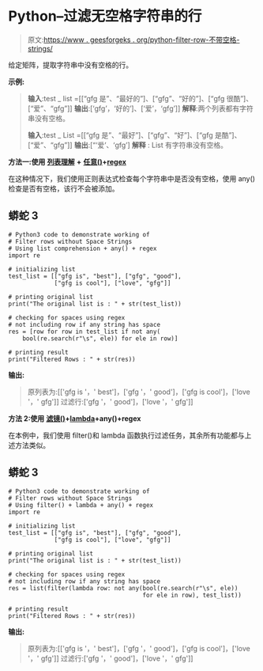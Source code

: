 # Python–过滤无空格字符串的行

> 原文:[https://www . geesforgeks . org/python-filter-row-不带空格-strings/](https://www.geeksforgeeks.org/python-filter-rows-without-space-strings/)

给定矩阵，提取字符串中没有空格的行。

**示例:**

> **输入**:test _ list =[[“gfg 是”、“最好的”]、[“gfg”、“好的”]、[“gfg 很酷”]、[“爱”、“gfg”]]
> **输出**:[‘gfg’，‘好的’]、[‘爱’，‘gfg’]]
> **解释**:两个列表都有字符串没有空格。
> 
> **输入**:test _ List =[[“gfg 是”、“最好”]、[“gfg”、“好”]、[“gfg 是酷”]、[“爱”、“gfg”]]
> **输出**:[“‘爱’、‘gfg’]
> **解释** : List 有字符串没有空格。

**方法一:使用** [**列表理解**](https://www.geeksforgeeks.org/python-list-comprehension/) **+** [**任意()**](https://www.geeksforgeeks.org/any-all-in-python/)**+**[**regex**](https://www.geeksforgeeks.org/regular-expression-python-examples-set-1/)

在这种情况下，我们使用正则表达式检查每个字符串中是否没有空格，使用 any()检查是否有空格，该行不会被添加。

## 蟒蛇 3

```
# Python3 code to demonstrate working of
# Filter rows without Space Strings
# Using list comprehension + any() + regex
import re

# initializing list
test_list = [["gfg is", "best"], ["gfg", "good"],
             ["gfg is cool"], ["love", "gfg"]]

# printing original list
print("The original list is : " + str(test_list))

# checking for spaces using regex
# not including row if any string has space
res = [row for row in test_list if not any(
    bool(re.search(r"\s", ele)) for ele in row)]

# printing result
print("Filtered Rows : " + str(res))
```

**输出:**

> 原列表为:[['gfg is '，' best']，['gfg '，' good']，['gfg is cool']，['love '，' gfg']]
> 过滤行:['gfg '，' good']，['love '，' gfg']]

**方法 2:使用** [**滤镜()**](https://www.geeksforgeeks.org/filter-in-python/)**+**[**lambda**](https://www.geeksforgeeks.org/python-lambda-anonymous-functions-filter-map-reduce/)**+any()+regex**

在本例中，我们使用 filter()和 lambda 函数执行过滤任务，其余所有功能都与上述方法类似。

## 蟒蛇 3

```
# Python3 code to demonstrate working of
# Filter rows without Space Strings
# Using filter() + lambda + any() + regex
import re

# initializing list
test_list = [["gfg is", "best"], ["gfg", "good"],
             ["gfg is cool"], ["love", "gfg"]]

# printing original list
print("The original list is : " + str(test_list))

# checking for spaces using regex
# not including row if any string has space
res = list(filter(lambda row: not any(bool(re.search(r"\s", ele))
                                      for ele in row), test_list))

# printing result
print("Filtered Rows : " + str(res))
```

**输出:**

> 原列表为:[['gfg is '，' best']，['gfg '，' good']，['gfg is cool']，['love '，' gfg']]
> 过滤行:['gfg '，' good']，['love '，' gfg']]